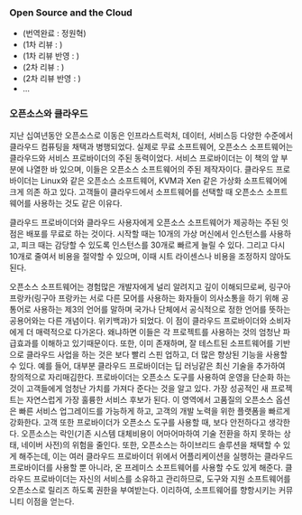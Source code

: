 ### Open Source and the Cloud

* (번역완료 : 정원혁)
* (1차 리뷰 : )
* (1차 리뷰 반영 : )
* (2차 리뷰 : )
* (2차 리뷰 반영 : )
* ...

### 오픈소스와 클라우드
지난 십여년동안 오픈소스로 이동은 인프라스트럭처, 데이터, 서비스등 다양한 수준에서 클라우드 컴퓨팅을 채택과 병행되었다. 실제로 무료 소프트웨어, 오픈소스 소프트웨어는 클라우드와 서비스 프로바이더의 주된 동력이었다. 서비스 프로바이더는 이 책의 앞 부분에 나열한 바 있으며, 이들은 오픈소스 소프트웨어의 주된 제작자이다. 클라우드 프로바이더는 Linux와 같은 오픈소스 소프트웨어, KVM과 Xen 같은 가상화 소프트웨어에 크게 의존 하고 있다. 고객들이 클라우드에서 소프트웨어를 선택할 때 오픈소스 소프트웨어를 사용하는 것도 같은 이유다.

클라우드 프로바이더와 클라우드 사용자에게 오픈소스 소프트웨어가 제공하는 주된 잇점은 배포를 무료로 하는 것이다. 시작할 때는 10개의 가상 머신에서 인스턴스를 사용하고, 피크 때는 감당할 수 있도록 인스턴스를 30개로 빠르게 늘릴 수 있다. 그리고 다시 10개로 줄여서 비용을 절약할 수 있으며, 이때 시트 라이센스나 비용을 조정하지 않아도 된다.

오픈소스 소프트웨어는 경험많은 개발자에게 널리 알려지고 깊이 이해되므로써, 링구아 프랑카(링구아 프랑카는 서로 다른 모어를 사용하는 화자들이 의사소통을 하기 위해 공통어로 사용하는 제3의 언어를 말하며 국가나 단체에서 공식적으로 정한 언어를 뜻하는 공용어와는 다른 개념이다. 위키백과)가 되었다. 이 점이 클라우드 프로바이더와 소비자에게 더 매력적으로 다가온다. 왜냐하면 이들은 각 프로젝트를 사용하는 것의 엄청난 파급효과를 이해하고 있기때문이다. 또한, 이미 존재하며, 잘 테스트된 소프트웨어를 기반으로 클라우드 사업을 하는 것은 보다 빨리 스핀 업하고, 더 많은 향상된 기능을 사용할 수 있다. 예를 들어, 대부분 클라우드 프로바이더는 딥 러닝같은 최신 기술을 추가하여 창의적으로 자리매김한다. 프로바이더는 오픈소스 도구를 사용하여 운영을 단순화 하는 것이 고객들에게 엄청난 가치를 가져다 준다는 것을 알고 있다. 가장 성공적인 새 프로젝트는 자연스럽게 가장 훌륭한 서비스 후보가 된다. 이 영역에서 고품질의 오픈소스 옵션은 빠른 서비스 업그레이드를 가능하게 하고, 고객의 개발 노력을 위한 플랫폼을 빠르게 강화한다. 
고객 또한 프로바이더가 오픈소스 도구를 사용할 때, 보다 안전하다고 생각한다. 오픈소스는 락인(기존 시스템 대체비용이 어마어마하여 기술 전환을 하지 못하는 상태, 네이버 사전)의 위험을 줄인다. 또한, 오픈소스는 하이브리드 솔루션을 채택할 수 있게 해주는데, 이는 여러 클라우드 프로바이더 위에서 어플리케이션을 실행하는 클라우드 프로바이더를 사용할 뿐 아니라, 온 프레미스 소프트웨어를 사용할 수도 있게 해준다.
클라우드 프로바이더는 자신의 서비스를 소유하고 관리하므로, 도구와 지원 소프트웨어를 오픈소스로 릴리즈 하도록 권한을 부여받는다. 이리하여, 소프트웨어를 향항시키는 커뮤니티 이점을 얻는다.

